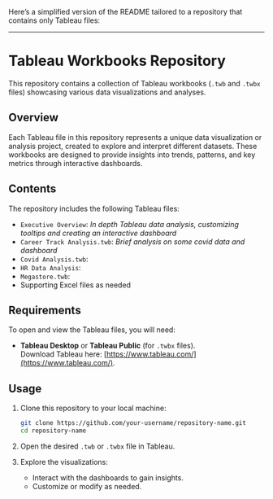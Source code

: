 Here’s a simplified version of the README tailored to a repository that contains only Tableau files:

---

# Tableau Workbooks Repository

This repository contains a collection of Tableau workbooks (`.twb` and `.twbx` files) showcasing various data visualizations and analyses.

## Overview

Each Tableau file in this repository represents a unique data visualization or analysis project, created to explore and interpret different datasets. These workbooks are designed to provide insights into trends, patterns, and key metrics through interactive dashboards.

## Contents

The repository includes the following Tableau files:

- `Executive Overview`: *In depth Tableau data analysis, customizing tooltips and creating an interactive dashboard*
- `Career Track Analysis.twb`: *Brief analysis on some covid data and dashboard*
- `Covid Analysis.twb`: 
- `HR Data Analysis`: 
- `Megastore.twb`: 
- Supporting Excel files as needed

## Requirements

To open and view the Tableau files, you will need:

- **Tableau Desktop** or **Tableau Public** (for `.twbx` files).  
  Download Tableau here: [https://www.tableau.com/](https://www.tableau.com/).

## Usage

1. Clone this repository to your local machine:

   ```bash
   git clone https://github.com/your-username/repository-name.git
   cd repository-name
   ```

2. Open the desired `.twb` or `.twbx` file in Tableau.

3. Explore the visualizations:
   - Interact with the dashboards to gain insights.
   - Customize or modify as needed.
